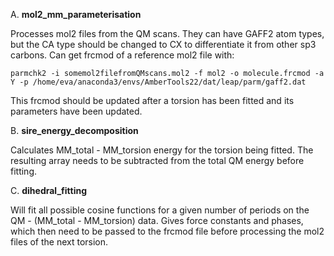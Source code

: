 A. **mol2_mm_parameterisation**

Processes mol2 files from the QM scans. They can have GAFF2 atom types, but the CA type should be changed to CX to differentiate it from other sp3 carbons.
Can get frcmod of a reference mol2 file with: 

``parmchk2 -i somemol2filefromQMscans.mol2 -f mol2 -o molecule.frcmod -a Y -p /home/eva/anaconda3/envs/AmberTools22/dat/leap/parm/gaff2.dat``

This frcmod should be updated after a torsion has been fitted and its parameters have been updated.

B. **sire_energy_decomposition**

Calculates MM_total - MM_torsion energy for the torsion being fitted. The resulting array needs to be subtracted from the total QM energy before fitting.

C. **dihedral_fitting**

Will fit all possible cosine functions for a given number of periods on the QM - (MM_total - MM_torsion) data. Gives force constants and phases, which then need to be passed to the frcmod file before processing the mol2 files of the next torsion.
